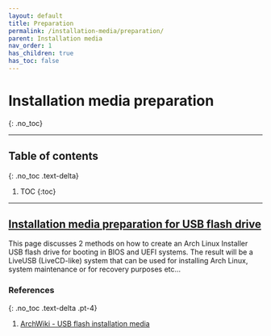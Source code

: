 ```yaml
---
layout: default
title: Preparation
permalink: /installation-media/preparation/
parent: Installation media
nav_order: 1
has_children: true
has_toc: false
---
```


# Installation media preparation
{: .no_toc}

---

## Table of contents
{: .no_toc .text-delta}

1. TOC
{:toc}

---

## [Installation media preparation for USB flash drive](/Andromeda/installation-media/usb-flash-drive/)

This page discusses 2 methods on how to create an Arch Linux Installer USB flash drive for booting in BIOS and UEFI systems. The result will be a LiveUSB (LiveCD-like) system that can be used for installing Arch Linux, system maintenance or for recovery purposes etc...

### References
{: .no_toc .text-delta .pt-4}

1. [ArchWiki - USB flash installation media](https://wiki.archlinux.org/index.php/USB_flash_installation_media)
